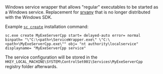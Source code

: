Windows service wrapper that allows "regular" executables to be started as a Windows service. Replacement for [srvany](https://learn.microsoft.com/en-us/troubleshoot/windows-client/setup-upgrade-and-drivers/create-user-defined-service) that is no longer distributed with the Windows SDK.


Example [`sc create`](https://learn.microsoft.com/en-us/windows-server/administration/windows-commands/sc-create) installation command:
```
sc.exe create MyExeServerCpp start= delayed-auto error= normal binpath= "\"C:\<path>\ServiceWrapper.exe\" \"C:\<path>\MyExeServerCpp.exe\"" obj= "nt authority\localservice" displayname= "MyExeServerCpp service"
```

The service configuration will be stored in the `HKEY_LOCAL_MACHINE\SYSTEM\ControlSet001\Services\MyExeServerCpp` registry folder afterwards.